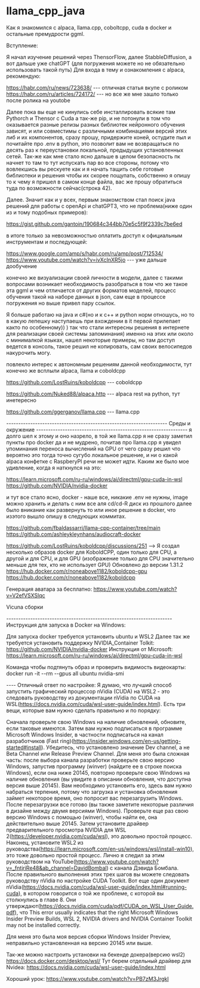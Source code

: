 # llama_cpp_java
Как я знакомился с alpaca, llama.cpp, coboltcpp, cuda в docker и остальные премудрости ggml.

Вступление:

Я начал изучение решений через ThensorFlow, далее StabbleDiffusion, а вот дальше уже chatGPT (для погружения можете но не обязательно использовать такой путь)
Для входа в тему и ознакомления с alpaca, рекомендую:

https://habr.com/ru/news/723638/            --- отличная статья вкупе с роликом
https://habr.com/ru/articles/724172/        --- но все же мне зашло только после ролика на youtobe

Далее пока вы еще не кинулись себе инсталлировать всякие там Pythorch и Thensor с Cuda а так-же pip, и не потонули в том что оказывается разные релизы разных библиотек нейронного обучения 
зависят, и или совместимы с различными комбинациями версий этих либ и их компонентов, сразу прошу, придержите коней, остудите пыл и почитайте про .env в python, это позволит вам не возвращаться по десять раз
к переустановки локальной, предыдущих установленных сетей. Так-же как мне стало ясно дальше в целом безопасность пк начнет то там то тут испускать пар во все стороны, потому что вовлекшись вы рескуете как и я 
начать тащить себе готовые библиотеки и решения чтобы их скорее пощупать, собственно я опишу то к чему я пришел в самом конце файла, вас же прошу обратиться туда по возможности сейчас(строка 42).

Далее. Значит как и у всех, первым знакомством стал поиск java решений для работы с openApi и chatGPT3, 
что не проблема(ниже один из и тому подобных примеров):

https://gist.github.com/gantoin/190684c344bb70e5c5f9f2339c7be6ed

в итоге только за невозможностью оплатить доступ к официальным инструментам и последующей:

https://www.google.com/amp/s/habr.com/ru/amp/post/712534/
https://www.youtube.com/watch?v=ivXcInXR5jo --- уже дальше дообучение

конечно же визуализации своей личности в модели, далее с такими вопросами возникает необходимость разобраться в том что же такое эта ggml и чем отличается от других форматов моделей,
процесс обучения такой на наборе данных в json, сам еще в процессе погружения но выше привел пару ссылок.

Я больше работаю на java и c#(но и к с++ и python норм отношусь, но то в какую лепешку наступаешь при вхождении в it первой прилепает както по особенному)) ) 
так что стали интересны решения в интернете для реализации своей системы запоминания) именно на этих или около с минималкой языках,
нашел некоторые примеры, но там доступ ведется в консоль, такое решил не копировать, сам своих велосипедов накурочить могу.

повлекло интерес к автономным решениям данной необходимости, тут конечно же всплыли alpaca, llama и coboldcpp

https://github.com/LostRuins/koboldcpp        --- coboldcpp

https://github.com/Nuked88/alpaca.http        --- alpaca rest на python, тут инетересно

https://github.com/ggerganov/llama.cpp        --- llama.cpp

------------------------------------------------------------------- Среды и окружение ---------------------------------------------------------------
я долго шел к этому и оно назрело, в той же llama.cpp я не сразу заметил пункты про docker да и не мудрено, почитав про llama.cpp я увидел упоминания переноса вычислений на GPU от чего
сразу решил что вероятно это тогда точно сугубо локальное решение, и ни о какой alpaca конфетке с RaspberyPI речи не может идти. Каким же было мое удивление, когда я наткнулся на это:

https://learn.microsoft.com/ru-ru/windows/ai/directml/gpu-cuda-in-wsl
https://github.com/NVIDIA/nvidia-docker

и тут все стало ясно, docker - наше все, никакие .env не нужны, image можно хранить и делать с ним все аля cd/cd-R диск из прошлого
далее было вникание как развернуть то или иное решение в docker, что изэтого вышло опишу в следующих коммитах.

https://github.com/fbaldassarri/llama-cpp-container/tree/main
https://github.com/ashleykleynhans/audiocraft-docker

https://github.com/LostRuins/koboldcpp/discussions/251 -->
Я создал несколько образов docker для KoboldCPP, один только для CPU, а другой и для CPU, и для GPU (изображение только для CPU значительно меньше для тех, кто не использует GPU)
Обновлено до версии 1.31.2
https://hub.docker.com/r/noneabove1182/koboldcpp-gpu
https://hub.docker.com/r/noneabove1182/koboldcpp

Генерация аватара за бесплатно:
https://www.youtube.com/watch?v=V2efVSXSlqc

Vicuna сборки


---------------------------------------------------------------------   Инструкция для запуска в Docker на Windows:

Для запуска docker требуется установить ubuntu и WSL2
Далее так же требуется установить поддержку NVIDIA_Container Tolkit: https://github.com/NVIDIA/nvidia-docker
Инструкция от Microsoft: https://learn.microsoft.com/ru-ru/windows/ai/directml/gpu-cuda-in-wsl

Команда чтобы подтянуть образ и проверить видимость видеокарты:
docker run -it --rm --gpus all ubuntu nvidia-smi

---- Отличный ответ по настройке:
Я думаю, что лучший способ запустить графический процессор nVidia (CUDA) на WSL2 - это следовать руководству из документации nVidia по CUDA на WSL(https://docs.nvidia.com/cuda/wsl-user-guide/index.html). Есть три вещи, которые вам нужно сделать правильно и по порядку:

Сначала проверьте свою Windows на наличие обновлений, обновите, если таковые имеются. Затем вам нужно подписаться в программе Microsoft Windows Insider, в частности подписаться на канал разработчиков (Fast ring)(https://insider.windows.com/en-us/getting-started#install). Убедитесь, что установлено значение Dev channel, а не Beta Channel или Release Preview Channel. Для меня это была сложная часть: после выбора канала разработки проверьте свою версию Windows, запустив программу (winver) (найдите ее в строке поиска Windows), если она ниже 20145, повторно проверьте свою Windows на наличие обновления (вы увидите в описании обновления, что доступна версия выше 20145). Вам необходимо установить его, здесь вам нужно набраться терпения, потому что загрузка и установка обновления займет некоторое время, оно попросит вас перезагрузить Windows. После перезагрузки все готово (вы также заметите некоторые различия в дизайне между двумя версиями Windows). Проверьте еще раз свою версию Windows с помощью (winver), чтобы найти ее, она действительно выше 20145.
Затем установите драйвер предварительного просмотра NVIDIA для WSL 2(https://developer.nvidia.com/cuda/wsl), это довольно простой процесс.
Наконец, установите WSL2 из руководства(https://learn.microsoft.com/en-us/windows/wsl/install-win10), это тоже довольно простой процесс. Лично я следил за этим руководством на YouTube(https://www.youtube.com/watch?v=_fntjriRe48&ab_channel=DavidBombal) с канала Дэвида Бомбала.
После правильного выполнения этих трех шагов вы можете следовать руководству nVidia по настройке CUDA Toolkit. Вот еще один документ nVidia(https://docs.nvidia.com/cuda/wsl-user-guide/index.html#running-cuda), в котором говорится о той же проблеме, с которой вы столкнулись в главе 8. Они утверждают(https://docs.nvidia.com/cuda/pdf/CUDA_on_WSL_User_Guide.pdf), что This error usually indicates that the right Microsoft Windows Insider Preview Builds, WSL 2, NVIDIA drivers and NVIDIA Container Toolkit may not be installed correctly.

Для меня это была моя версия сборки Windows Insider Preview, неправильно установленная на версию 20145 или выше.

Так-же можно настроить установки на бекенде докера(версию wsl2) https://docs.docker.com/desktop/wsl/
Тут берем отдельный драйвер для Nvidea: https://docs.nvidia.com/cuda/wsl-user-guide/index.html

Хороший урок: https://www.youtube.com/watch?v=PB7zM3JrgkI

